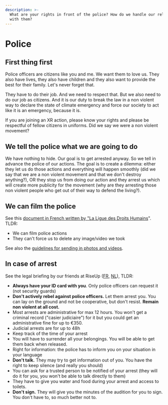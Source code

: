 ```yaml
---
description: >-
  What are your rights in front of the police? How do we handle our relationship
  with them?
---
```


# Police

## First thing first

Police officers are citizens like you and me. We want them to love us. They also have lives, they also have children and they also want to provide the best for their family. Let's never forget that.

They have to do their job. And we need to respect that. But we also need to do our job as citizens. And it is our duty to break the law in a non violent way to declare the state of climate emergency and force our society to act like it is an emergency, because it is.

If you are joining an XR action, please know your rights and please be respectful of fellow citizens in uniforms. Did we say we were a non violent movement?

## We tell the police what we are going to do

We have nothing to hide. Our goal is to get arrested anyway. So we tell in advance the police of our actions. The goal is to create a dilemma: either they let us do those actions and everything will happen smoothly \(did we say that we are a non violent movement and that we don't destroy anything?\), OR they stop us from doing our action and they arrest us which will create more publicity for the movement \(why are they arresting those non violent people who get out of their way to defend the living?\). 

## We can film the police

See this [document in French written by "La Ligue des Droits Humains](http://www.liguedh.be/wp-content/uploads/2017/07/filmer_la_police_le_livret.pdf)". TLDR:

* We can film police actions
* They can't force us to delete any image/video we took

See also the [guidelines for sending in photos and videos](https://docs.google.com/document/d/1DPv7SuUS_5NUEYgm4Mw4FcFCiIkilFIaZ3o6-vpM-NM).

## In case of arrest

See the legal briefing by our friends at RiseUp \([FR](https://drive.google.com/open?id=0B_svv2S0hcswRkN6X3VDSnQzZFJWZlpCRGdDNVBnX1JBQ3Y0), [NL](https://drive.google.com/open?id=0B_svv2S0hcswamhvcHlKSmxiWUFqak1lWGJNamE3THBONkM0)\), TLDR:

* **Always have your ID card with you**. Only police officers can request it \(not security guards\)
* **Don't actively rebel against police officers.** Let them arrest you. You can lay on the ground and not be cooperative, but don't resist. **Remain non violent at all cost.**
* Most arrests are administrative for max 12 hours. You won't get a criminal record \("casier judiciaire"\) for it but you could get an administrative fine for up to €350.
* Judicial arrests are for up to 48h
* Keep track of the time of your arrest
* You will have to surrender all your belongings. You will be able to get them back when released.
* Right for information: the police has to inform you on your situation in your language
* **Don't talk.** They may try to get information out of you. You have the right to keep silence \(and really you should\)
* You can ask for a trusted person to be notified of your arrest \(they will do it for you, you won't be able to talk directly to them\)
* They have to give you water and food during your arrest and access to toilets.
* **Don't sign.** They will give you the minutes of the audition for you to sign. You don't have to, so much better not to.

